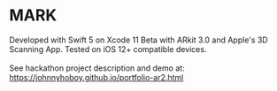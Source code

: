 # MARK

Developed with Swift 5 on Xcode 11 Beta with ARkit 3.0 and Apple's 3D Scanning App. Tested on iOS 12+ compatible devices.
<br><br>
See hackathon project description and demo at:<br>
https://johnnyhoboy.github.io/portfolio-ar2.html
